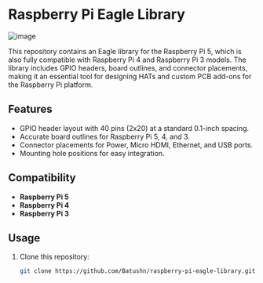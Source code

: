 # Raspberry Pi Eagle Library

![image](https://github.com/user-attachments/assets/d91eeaf8-ff6f-4e07-b0c7-59e0c8c60e83)

This repository contains an Eagle library for the Raspberry Pi 5, which is also fully compatible with Raspberry Pi 4 and Raspberry Pi 3 models. The library includes GPIO headers, board outlines, and connector placements, making it an essential tool for designing HATs and custom PCB add-ons for the Raspberry Pi platform.

## Features
- GPIO header layout with 40 pins (2x20) at a standard 0.1-inch spacing.
- Accurate board outlines for Raspberry Pi 5, 4, and 3.
- Connector placements for Power, Micro HDMI, Ethernet, and USB ports.
- Mounting hole positions for easy integration.

## Compatibility
- **Raspberry Pi 5**
- **Raspberry Pi 4**
- **Raspberry Pi 3**

## Usage
1. Clone this repository:
   ```bash
   git clone https://github.com/Batushn/raspberry-pi-eagle-library.git
